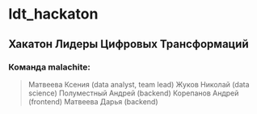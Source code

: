 # ldt_hackaton
## Хакатон Лидеры Цифровых Трансформаций
### Команда malachite:
> Матвеева Ксения (data analyst, team lead)
> Жуков Николай (data science)
> Полуместный Андрей (backend)
> Корепанов Андрей (frontend)
> Матвеева Дарья (backend)

